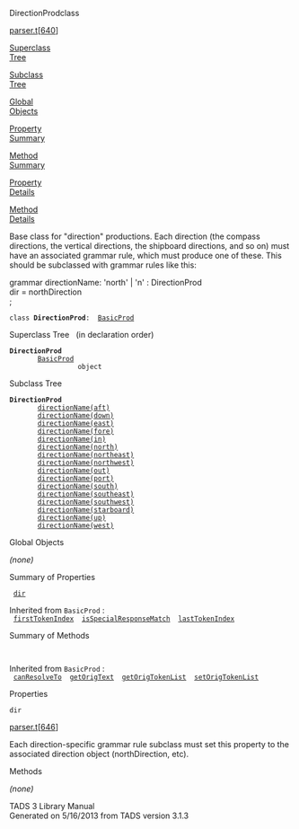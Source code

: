 <span class="title">DirectionProd</span><span class="type">class</span>

[parser.t](../file/parser.t.html)\[[640](../source/parser.t.html#640)\]

[Superclass  
Tree](#_SuperClassTree_)

[Subclass  
Tree](#_SubClassTree_)

[Global  
Objects](#_ObjectSummary_)

[Property  
Summary](#_PropSummary_)

[Method  
Summary](#_MethodSummary_)

[Property  
Details](#_Properties_)

[Method  
Details](#_Methods_)

<div class="fdesc">

Base class for "direction" productions. Each direction (the compass
directions, the vertical directions, the shipboard directions, and so
on) must have an associated grammar rule, which must produce one of
these. This should be subclassed with grammar rules like this:

grammar directionName: 'north' \| 'n' : DirectionProd  
dir = northDirection  
;

`class `**`DirectionProd`**` :   `[`BasicProd`](../object/BasicProd.html)

</div>

<span id="_SuperClassTree_"></span>

<div class="mjhd">

<span class="hdln">Superclass Tree</span>   (in declaration order)

</div>

**`DirectionProd`**  
`         `[`BasicProd`](../object/BasicProd.html)  
`                 object`  
<span id="_SubClassTree_"></span>

<div class="mjhd">

<span class="hdln">Subclass Tree</span>  

</div>

**`DirectionProd`**  
`         `[`directionName(aft)`](../object/directionName(aft).html)  
`         `[`directionName(down)`](../object/directionName(down).html)  
`         `[`directionName(east)`](../object/directionName(east).html)  
`         `[`directionName(fore)`](../object/directionName(fore).html)  
`         `[`directionName(in)`](../object/directionName(in).html)  
`         `[`directionName(north)`](../object/directionName(north).html)  
`         `[`directionName(northeast)`](../object/directionName(northeast).html)  
`         `[`directionName(northwest)`](../object/directionName(northwest).html)  
`         `[`directionName(out)`](../object/directionName(out).html)  
`         `[`directionName(port)`](../object/directionName(port).html)  
`         `[`directionName(south)`](../object/directionName(south).html)  
`         `[`directionName(southeast)`](../object/directionName(southeast).html)  
`         `[`directionName(southwest)`](../object/directionName(southwest).html)  
`         `[`directionName(starboard)`](../object/directionName(starboard).html)  
`         `[`directionName(up)`](../object/directionName(up).html)  
`         `[`directionName(west)`](../object/directionName(west).html)  
<span id="_ObjectSummary_"></span>

<div class="mjhd">

<span class="hdln">Global Objects</span>  

</div>

*(none)* <span id="_PropSummary_"></span>

<div class="mjhd">

<span class="hdln">Summary of Properties</span>  

</div>

` `[`dir`](#dir)`  `

Inherited from `BasicProd` :  
` `[`firstTokenIndex`](../object/BasicProd.html#firstTokenIndex)`  `[`isSpecialResponseMatch`](../object/BasicProd.html#isSpecialResponseMatch)`  `[`lastTokenIndex`](../object/BasicProd.html#lastTokenIndex)`  `

<span id="_MethodSummary_"></span>

<div class="mjhd">

<span class="hdln">Summary of Methods</span>  

</div>

` `

Inherited from `BasicProd` :  
` `[`canResolveTo`](../object/BasicProd.html#canResolveTo)`  `[`getOrigText`](../object/BasicProd.html#getOrigText)`  `[`getOrigTokenList`](../object/BasicProd.html#getOrigTokenList)`  `[`setOrigTokenList`](../object/BasicProd.html#setOrigTokenList)`  `

<span id="_Properties_"></span>

<div class="mjhd">

<span class="hdln">Properties</span>  

</div>

<span id="dir"></span>

`dir`

[parser.t](../file/parser.t.html)\[[646](../source/parser.t.html#646)\]

<div class="desc">

Each direction-specific grammar rule subclass must set this property to
the associated direction object (northDirection, etc).

</div>

<span id="_Methods_"></span>

<div class="mjhd">

<span class="hdln">Methods</span>  

</div>

*(none)*

<div class="ftr">

TADS 3 Library Manual  
Generated on 5/16/2013 from TADS version 3.1.3

</div>
